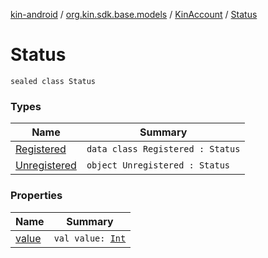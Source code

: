 [kin-android](../../../index.md) / [org.kin.sdk.base.models](../../index.md) / [KinAccount](../index.md) / [Status](./index.md)

# Status

`sealed class Status`

### Types

| Name | Summary |
|---|---|
| [Registered](-registered/index.md) | `data class Registered : Status` |
| [Unregistered](-unregistered.md) | `object Unregistered : Status` |

### Properties

| Name | Summary |
|---|---|
| [value](value.md) | `val value: `[`Int`](https://kotlinlang.org/api/latest/jvm/stdlib/kotlin/-int/index.html) |
